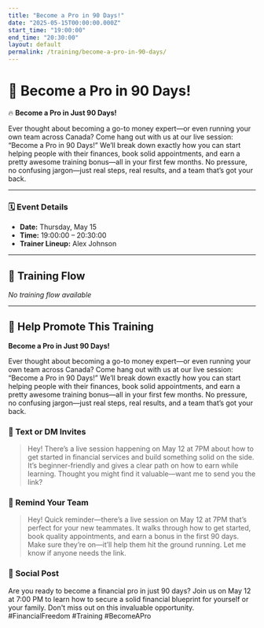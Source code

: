 ```yaml
---
title: "Become a Pro in 90 Days!"
date: "2025-05-15T00:00:00.000Z"
start_time: "19:00:00"
end_time: "20:30:00"
layout: default
permalink: /training/become-a-pro-in-90-days/
---
```


# 📆 Become a Pro in 90 Days!  
🔥 **Become a Pro in Just 90 Days!**

Ever thought about becoming a go-to money expert—or even running your own team across Canada?
Come hang out with us at our live session: “Become a Pro in 90 Days!” We’ll break down exactly how you can start helping people with their finances, book solid appointments, and earn a pretty awesome training bonus—all in your first few months. No pressure, no confusing jargon—just real steps, real results, and a team that’s got your back.

---

### 🗓️ Event Details

- **Date:** Thursday, May 15  
- **Time:** 19:00:00 – 20:30:00  
- **Trainer Lineup:** Alex Johnson

---

## 🧩 Training Flow

_No training flow available_

---

## 📢 Help Promote This Training

**Become a Pro in Just 90 Days!**

Ever thought about becoming a go-to money expert—or even running your own team across Canada?
Come hang out with us at our live session: “Become a Pro in 90 Days!” We’ll break down exactly how you can start helping people with their finances, book solid appointments, and earn a pretty awesome training bonus—all in your first few months. No pressure, no confusing jargon—just real steps, real results, and a team that’s got your back.

### 💬 Text or DM Invites  
> Hey! There’s a live session happening on May 12 at 7PM about how to get started in financial services and build something solid on the side. It’s beginner-friendly and gives a clear path on how to earn while learning. Thought you might find it valuable—want me to send you the link?

### 💬 Remind Your Team  
> Hey! Quick reminder—there’s a live session on May 12 at 7PM that’s perfect for your new teammates. It walks through how to get started, book quality appointments, and earn a bonus in the first 90 days. Make sure they’re on—it’ll help them hit the ground running. Let me know if anyone needs the link.

### 📡 Social Post  
Are you ready to become a financial pro in just 90 days? Join us on May 12 at 7:00 PM to learn how to secure a solid financial blueprint for yourself or your family. Don't miss out on this invaluable opportunity. #FinancialFreedom #Training #BecomeAPro